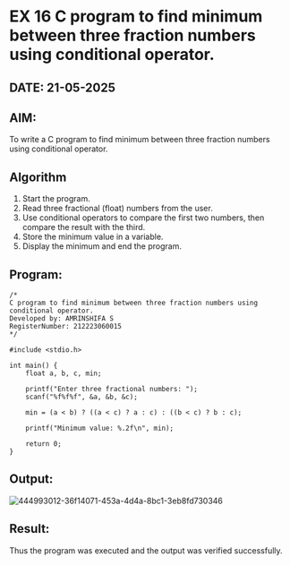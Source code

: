 # EX 16 C program to find minimum between three fraction numbers using conditional operator.
## DATE: 21-05-2025
## AIM:
To write a C program to find minimum between three fraction numbers using conditional operator.

## Algorithm
1. Start the program.
2. Read three fractional (float) numbers from the user.
3. Use conditional operators to compare the first two numbers, then compare the result with the third.
4. Store the minimum value in a variable.
5. Display the minimum and end the program.  

## Program:
```
/*
C program to find minimum between three fraction numbers using conditional operator.
Developed by: AMRINSHIFA S
RegisterNumber: 212223060015
*/

#include <stdio.h>

int main() {
    float a, b, c, min;

    printf("Enter three fractional numbers: ");
    scanf("%f%f%f", &a, &b, &c);

    min = (a < b) ? ((a < c) ? a : c) : ((b < c) ? b : c);

    printf("Minimum value: %.2f\n", min);

    return 0;
}
```

## Output:
![444993012-36f14071-453a-4d4a-8bc1-3eb8fd730346](https://github.com/user-attachments/assets/b9de2bb3-2148-4f4a-9503-030c251023eb)


## Result:
Thus the program was executed and the output was verified successfully.
